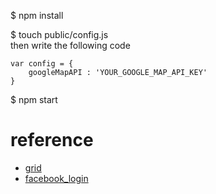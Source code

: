 $ npm install

$ touch public/config.js  
then write the following code

```
var config = {
    googleMapAPI : 'YOUR_GOOGLE_MAP_API_KEY'
}
```

$ npm start

# reference
- [grid](http://daemonite.github.io/material/gh-pages/layout/grid-system/index.html)
- [facebook_login](https://www.npmjs.com/package/react-facebook-login)

